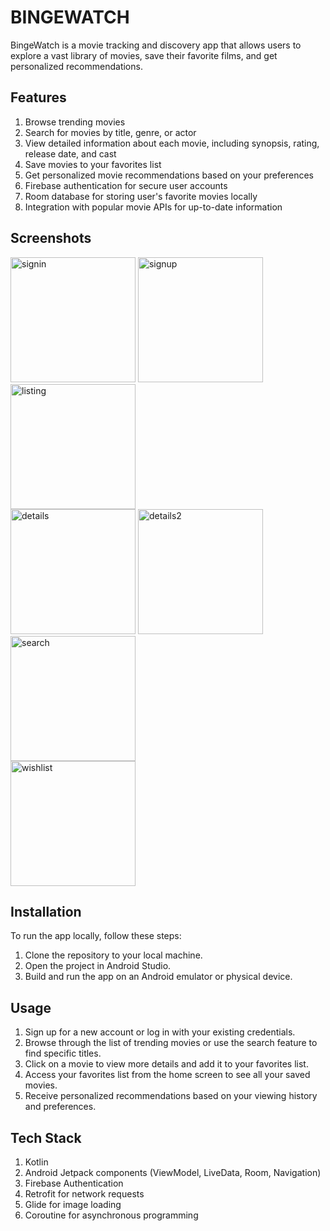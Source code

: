 
# BINGEWATCH    

BingeWatch is a movie tracking and discovery app that allows users to explore a vast library of movies, save their favorite films, and get personalized recommendations.


## Features

1. Browse trending movies
2. Search for movies by title, genre, or actor
3. View detailed information about each movie, including synopsis, rating, release date, and cast
4. Save movies to your favorites list
5. Get personalized movie recommendations based on your preferences
6. Firebase authentication for secure user accounts
7. Room database for storing user's favorite movies locally
8. Integration with popular movie APIs for up-to-date information


## Screenshots

<div align="left">
  <img src="https://github.com/arpanpeter/BingeWatch/assets/105313182/af654876-8b77-4478-986f-05355800d16b" alt="signin" width="200"/>
  <img src="https://github.com/arpanpeter/BingeWatch/assets/105313182/cb33eb7f-cdde-4c82-8f4a-bbc230f8387a" alt="signup" width="200"/>
  <img src="https://github.com/arpanpeter/BingeWatch/assets/105313182/ea87a1b4-9a1c-4826-9530-862b14a8e71f" alt="listing" width="200"/>
</div>

<div align="left">
  <img src="https://github.com/arpanpeter/BingeWatch/assets/105313182/5248bf50-9dc2-4520-b658-8bfc4b9ba2a3" alt="details" width="200"/>
  <img src="https://github.com/arpanpeter/BingeWatch/assets/105313182/5eb325b8-0879-4c4f-ae15-6110cf2dc6cd" alt="details2" width="200"/>
  <img src="https://github.com/arpanpeter/BingeWatch/assets/105313182/7125be28-c0d9-4ee0-8b49-729416908716" alt="search" width="200"/>
</div>

<div align="left">
  <img src="https://github.com/arpanpeter/BingeWatch/assets/105313182/59207820-22a0-4cb0-bcf3-714c5c45cea7" alt="wishlist" width="200"/>
</div>



## Installation

To run the app locally, follow these steps:

1. Clone the repository to your local machine.
2. Open the project in Android Studio.
3. Build and run the app on an Android emulator or physical device.
    
## Usage

1. Sign up for a new account or log in with your existing credentials.
2. Browse through the list of trending movies or use the search feature to find specific titles.
3. Click on a movie to view more details and add it to your favorites list.
4. Access your favorites list from the home screen to see all your saved movies.
5. Receive personalized recommendations based on your viewing history and preferences.


## Tech Stack

1. Kotlin
2. Android Jetpack components (ViewModel, LiveData, Room, Navigation)
3. Firebase Authentication
4. Retrofit for network requests
5. Glide for image loading
6. Coroutine for asynchronous programming
